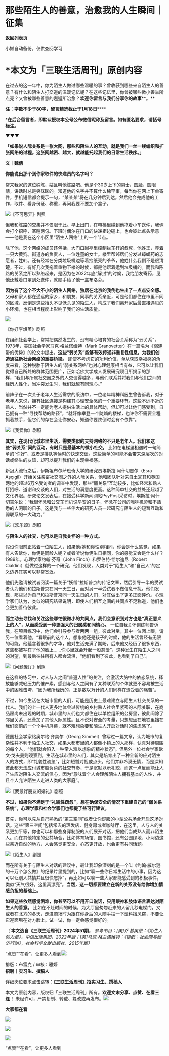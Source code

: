 # 那些陌生人的善意，治愈我的人生瞬间｜征集

[**返回列表页**](/gzh/三联生活周刊)

小懒自动备份，仅供查阅学习

# ***本文为「三联生活周刊」原创内容**

在过去的这一年中，你为陌生人做过哪些温暖的事？曾收获到哪些来自陌生人的善意？有什么和陌生人打交道的温暖记忆呢？在这些记忆里，你曾被哪些微小善举所点亮？又曾被哪些善意的邂逅所治愈？**欢迎你留言与我们分享你的故事****。**

**注：字数不少于80字，留言精选截止于1月18日******

***在后台留言者，即默认授权本公号公布微信昵称及留言。如有匿名要求，请括号标注。**

**▼▼▼**

**「如果说人际关系是一张大网，那些和陌生人的互动，就是我们一丝一缕编织和扩张网络的过程。这张网越密、越大，就越能托起我们的日常生活秩序。」**

**文｜魏倩**

**你能说出那个到你家取件的快递员的名字吗？**

常来我家的这位姓陈，姑且叫他陈路吧。他是个30岁上下的男士，圆脸，圆眼睛，讲话时总是笑眯眯的。知道他的名字并不算什么稀罕事，每当你在网上下单寄件，手机短信都会提示一句，“某某某”将在几分钟后到达。然后他会完成他的工作，取件、看身份证、称重，再问我要不要加个盒子。

![](https://mmbiz.qpic.cn/sz_mmbiz_jpg/XnMeqb0xcz75jrP0le5oTR0KK4b2AOEia1iadibFKzvdUmBS5k02QBL3zewrOxek23qNUjrYfQ3mDAmEdQsPvHKeg/640?wx_fmt=other&tp;=webp&wxfrom;=5&wx;_lazy=1&wx;_co=1)《不可思异》剧照

但我和陈路的交集并不仅限于此。早上出门，在电梯里碰到他拖着小车送件，我俩会打个招呼，寒暄两句。下班时偶尔在门口的快递柜边碰上，也会彼此点头示意——他是我在这个小区里“陌生人网络”上的一个节点。

除了他，这个网络的成员还包括，大门口岗亭里控制拦车杆的叔叔，他姓王，养着一只大黄狗。街道办的负责人，一位姓董的女士。楼里帮邻居们分发过蟑螂药的志愿者，姓韩。还有经常在分类垃圾桶边等着捡纸壳的爷爷，他姓什么我倒不是很清楚，不过，有好几次我拖着重物下楼的时候，都是他帮着运到垃圾桶的。而我和陈路的关系之所以熟络起来，是因为在2022年底“解封”的时候，我给朋友寄药，见他还戴着口罩到处送件，就顺手给了他一盒布洛芬。

**因为有了这个不大不小的陌生人网络，独居在北京的我倒也生出了一点点安全感。**
父母和家人都在遥远的家乡，和朋友、同事的关系亲近，可是他们都住在市里不同的区域，反倒是这些抬头不见低头见的陌生人，构成了我们离开家后最直接遇见的小环境，也在相当程度上影响了我们的生活质量。

![](https://mmbiz.qpic.cn/mmbiz_jpg/ddlbsdcDzkpUgy3bKltSYVQjCYW9uUDXKK5ORlicRYGicboNicKMsibkuuUKSlic5ic3QQq0wHGeXWjMY1Qt2DryhmWA/640?wx_fmt=jpeg&tp;=wxpic&wxfrom;=5&wx;_lazy=1&wx;_co=1)

《你好李焕英》剧照

在组织社会学上，常常把偶然发生的、没有精心培育的社会关系称为“弱关系”，1973年，美国社会学家马克·格兰诺维特（Mark
Granovetter）在一篇名为《弱连带的优势》的论文中提出，**这些“弱关系”能够有效传递非重复性信息，为我们创造通往新社会网络的重要桥梁。**
即使不考虑它的功利价值，单从获取幸福感的角度来看，这种脱胎于陌生人的“弱关系网络”也对心理健康相当有益，它可以让我们觉得自己所处的群体范围更广，正如哈佛大学成人发展研究项目所揭示的那样，“我们与所属社交圈之外的人交谈得越多，与他们联系并将我们与他们之间的经历人性化，当冲突发生时，我们就越有同理心。”

前阵子在一次关于老年人生活需求的采访中，一位老年精神科医生曾告诉我，对于老年人来说，拥有社区连接是构建其心理安全感的一个重要环节。这些不远不近的熟人，当然并不一定能为老人提供生活上的具体帮助，但却可以让他们感受到，自己拥有一种“寻找帮助的路径”，“就好像攀登一个陡峭的楼梯，也许你不需要全程抓着扶手，但它们的存在会让你安心，知道你要跌倒时会有个依靠”。

![](https://mmbiz.qpic.cn/mmbiz_jpg/c2Sib3Mp7pON2icPvaL0zFqgnYYKQ3R0XZL0iaWH6AvkDUYtbsJyxHmRtibUAhaYfjC8ZJeDibABt0HYpblxXU3RNNw/640?wx_fmt=jpeg&from;=appmsg&tp;=wxpic&wxfrom;=5&wx;_lazy=1&wx;_co=1)《我爱你》剧照

**其实，在现代化城市里生活，需要类似的支持网络的不只是老年人。我们和这些“弱关系”间的互动，有时只是最基本的微小社交，**
比如在电梯里相遇时一句简单的“你好”，或者是排队等候时的快速交谈。这些简单的可能不会带来深层次的对话或终生的友谊，却可以提升我们的主观幸福感。

新冠大流行之后，伊斯坦布尔萨班奇大学的研究员埃斯拉·阿什切吉尔（Esra
Aşçıgil）开始关注亲密社交圈之外的人际关系，他和团队针对来自土耳其和英国两地的超过6万名受访者的调查中发现，那些“弱关系”互动较多，比如经常和熟人打招呼、道谢和交谈的人们，对生活的满意度更高。这种简单社交的益处还超越了文化界限。研究论文发表后，在接受科学新闻网站PsyPost采访时，埃斯拉·阿什切吉尔说：“我很怀念和公交车司机说早安的日子，怀念在公司的咖啡机旁和不熟悉的人闲聊的日子。这是我与一些伟大的研究人员一起研究与陌生人的短暂互动和弱联系的一大动力。”

![](https://mmbiz.qpic.cn/mmbiz_jpg/VkpaUkchBmUnvNZp0vic01YhOr39NQtRibic0641bnxDKsl4JyErQ3npiaPshDQet9xyvrW558nBbw67wtReCtPz0A/640?wx_fmt=jpeg&from;=appmsg)《欢乐颂》剧照

**与陌生人的社交，也可以是自我关怀的一种方式。**

假设你眼前正站着一位陌生人，如果他/她和你性别相同，你会是什么感觉，如果有人告诉你，你俩是同龄人呢？或者听说你俩生日相同，你的感觉又会是什么样？1989年，心理学家约翰·芬奇（John
Finch）和罗伯特·恰尔迪尼（Robert Cialdini）就做过这样的一个研究，他们发现，人类对于“陌生人”和“自己人”的定义边界其实可以非常宽泛。

他们先邀请被试者阅读一篇关于“妖僧”拉斯普京的传记文章，然后引导一半的受试者认为他们和拉斯普京在同一天生日，而对另一半受试者不做信息干扰。他们发现，那些以为自己和拉斯普京同一天生日的人们，对其做出了更多正面评价。心理学家们认为，类似的研究结果说明，即使人们相互之间的共同点不足称道，他们也会更加善待彼此。

**而主动去寻找和关注这些哪怕很微小的共同点，我们会意识到对方也是“真正意义上的人”，从而感受到一种更强大的归属感和同情心。**
一位自我关怀训练师告诉我，在项目练习中，他们会引导参与者两两一组，彼此对坐，其中一位闭上眼，请另一位看着他，“看眼前的这个人，想象他还是孩子的时候，他的生活曾经有无限的可能，他蕴含着很多的才华，他对生活充满了期盼，后来他又经历了很多东西，这些都被写在了他的脸上……你心里就会升起一股慈爱”，这种发生在陌生人之间的对望，到最后往往所有人都会流泪，“他们看到了彼此，也看到了自己”。

![](https://mmbiz.qpic.cn/mmbiz_jpg/1bLwibHRep13P0Qib5eEwLYcNwmg1y7Sia4tjibPyJa3egcTpyQkkyT9XsmgSq7VbPGf9N6sprcrucaSlZxW0DysXg/640?wx_fmt=jpeg&tp;=wxpic&wxfrom;=5&wx;_lazy=1&wx;_co=1)《问题餐厅》剧照

在这样的练习中，对人与人之间“普遍人性”的关注，会激活大脑中的依恋系统，释放能够减轻压力的催产素，感到与他人之间有了某种联系的个体就更不容易被生活中的困难击垮，“因为我所经历的，正是数以万计的人们同样在遭受着的痛苦”。

不过，如今生活在大城市里的人们，可能是历史上最难建立与陌生人社交关系的一代人。我们的上一代人更多地体会过传统的乡村熟人社会里紧密的人际关联，在商品房尚未出现的时期，城市里的人们也大都住在以单位组织的公房里，彼此间除了邻里关系，还叠加了其他人际属性。且不说对安全的考量，只想想坐在地铁里挡在我们面前的一个个手机屏幕，就不难想象要和陌生人开启对话时的焦虑感了。

德国社会学家格奥尔格·齐美尔（Georg
Simmel）曾写过一篇文章，认为城市的复杂性并不利于陌生人社交，如果大都市里的人都像小镇上的人那样，认真对待周围的每个人，“他们就会陷入一种常人难以想象的精神状态”。但另外一位社会学家欧文·戈夫曼则观察到，生活在城市里的人们，其实是培育出了一种全新的应对陌生人的方式，即“礼貌性疏忽”，比如短暂对视或点头，他们并非冷漠无情，而是深知彼此都无法应付城市超负荷的社交节奏，于是沉默以示礼貌，而这一点反而能让人产生应对陌生人交流的信心，因为“意味着个人会理解陌生人拥有基本的人性，并且个人允许陌生人走进人类的大家庭”。

![](https://mmbiz.qpic.cn/sz_mmbiz_jpg/XnMeqb0xcz4PnW9nMVR7COv5R2vvsFrKfNVlKls6EycgEBcIEshO8hDibRaTIFOyd2VoxAQMUSsic26JLQB6kHfQ/640?wx_fmt=other&from;=appmsg&tp;=webp&wxfrom;=5&wx;_lazy=1&wx;_co=1)《我最好朋友的婚礼》剧照

**不过，如果你不满足于“礼貌性疏忽”，想在确保安全的情况下重建自己的“弱关系系统”，心理学家和社会学家们也都提了些可行建议。**

首先，你可以先从自己熟悉的“第三空间”或者让你舒服的小型公共场合开启这场对话。这些“第三空间”包括常去的理发店、健身房或者咖啡厅，在这里，人与人的关系更加平等，你也可以和那些身穿制服的人们展开对话，把他们当成熟人而非陌生人。而在其他特定的公共场合，比如体育场馆、图书馆，还有公园绿地、小河边这些亲近自然的地方，人会感觉更安全，心态更开放，也会更有共同话题。

![](https://mmbiz.qpic.cn/mmbiz_jpg/VkpaUkchBmUnvNZp0vic01YhOr39NQtRibIvZTVH2yg2kMlW9xk6ibiaoGajnlfiaO2xricS8kxFEKuKAyfiavZiaTgTHA/640?wx_fmt=jpeg&from;=appmsg)《陌生人》剧照

而在所有关于与陌生人对话的建议中，最让我印象深刻的是一个叫《约翰·威尔逊的十万个怎么做》的纪录片里提到的，比如“聊一些你日常生活中的小事，因为这可以让别人共情并且很快忘掉”，再比如可以聊一些大家都能感受到的积极事件，类似“天气很好，这里真漂亮”。**当然，这一切都要建立在新的关系没有给你增加情感负担的基础上。**

**如果这些依然感觉困难，你甚至可以不用开口说话，只用眼神和肢体语言表达对陌生人的善意。**
比如在不赶时间的时候，为大厅里匆匆赶来的人留几秒电梯门，又或者在北方的冬天，走进商场时为跟在你身后的人随手拦一下塑料挡风帘，不要让它迎面甩在对方脸上。试一试，你一定会感觉很好的。

 _（_ __本文选自《三联生活周刊》2024年51期，__
_参考书目：[美]乔·基奥恩：《陌生人的力量》，中信出版集团，2022年版；[美]马克·格兰诺维特：《镶嵌：社会网与经济行动》，社会科学文献出版社，2015年版）_

“点赞”“在看”，让更多人看到![](https://mmbiz.qpic.cn/mmbiz_gif/c2Sib3Mp7pON9hkSZwdTibRHNZSMPyiapUCHJwlyoZVBC3SfmPmF0VKjkm3NiaToQloHFJ6icyicqZnqgXp6pSQJt5gg/640?wx_fmt=gif&from;=appmsg&wxfrom;=5&wx;_lazy=1&tp;=wxpic)  
  
  
  
  
  
排版：布雷克 / 审核：雅婷  
**招聘｜实习生、撰稿人**  

详细岗位要求点击跳转：[**《三联生活周刊》招实习生、撰稿人**](http://mp.weixin.qq.com/s?__biz=MTc5MTU3NTYyMQ==&mid=2651136871&idx=3&sn=f1c0777fe9d31881e5dfca68ebc2937f&chksm=5907324d6e70bb5b3546dfe1c7b31b5fe05664bebbf36356ba9a1a352e0678444cad62875ad4&scene=21#wechat_redirect)

本文为原创内容，版权归「三联生活周刊」所有。**欢迎文末分享、点赞、在看三连！**
未经许可，严禁复制、转载、篡改或再发布。![](https://mmbiz.qpic.cn/sz_mmbiz_png/Gg7Qtoh7Aic9ZTmAdCc80b4nD7xicgPt863QWU7oNswDx19XrjfTtSl8QwatY2EEZGuNd1WRRiapDZjcDhTnNYmBg/640?wx_fmt=other&wxfrom;=5&wx;_lazy=1&wx;_co=1&retryload;=1&tp;=webp)

**大家都在看**

  
[](https://mp.weixin.qq.com/s?__biz=MTc5MTU3NTYyMQ==&mid=2651477140&idx=1&sn=16217cdc7b5dc5a7937a1d55569b9958&scene=21#wechat_redirect)[](https://mp.weixin.qq.com/s?__biz=MTc5MTU3NTYyMQ==&mid=2651477709&idx=1&sn=b523c39408dc43ce45a73ff5a4076b07&scene=21#wechat_redirect)[![](https://mmbiz.qpic.cn/mmbiz_png/c2Sib3Mp7pOMibt0SSjf20LoWRibU3wyOsAnvpviaLTddL0UDKumib8HpGkzaz9YmUpJdgeyvSvw84NA5iaZZz7wYRLQ/640?wx_fmt=png&from;=appmsg&wxfrom;=5&wx;_lazy=1&wx;_co=1&tp;=wxpic)](https://mp.weixin.qq.com/s?__biz=MTc5MTU3NTYyMQ==&mid=2651485889&idx=1&sn=e7f779414cd11370e2c07e4b4f975232&scene=21#wechat_redirect)  

![](https://mmbiz.qpic.cn/sz_mmbiz_png/Gg7Qtoh7Aic9ZTmAdCc80b4nD7xicgPt86k1kgpU51hWCHjV92ryhVW35PLCvLhxLw9XDhXjgeDyZhHSx5EbRcfg/640?wx_fmt=other&wxfrom;=5&wx;_lazy=1&wx;_co=1&retryload;=2&tp;=webp)

  
[![](https://mmbiz.qpic.cn/mmbiz_jpg/c2Sib3Mp7pONuwrdetOsWUZLdDE1J39mLibBBe0vPzCKS1topq8p9JgG9O86KDCNS3SZl7Paa1d80gvHIBg9C0cw/640?wx_fmt=jpeg&from;=appmsg&wxfrom;=5&wx;_lazy=1&wx;_co=1&tp;=wxpic)]()  
  
“点赞”“在看”，让更多人看到

